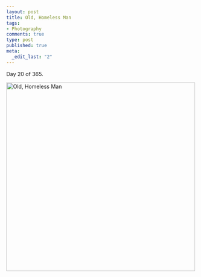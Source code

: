 ```yaml
--- 
layout: post
title: Old, Homeless Man
tags: 
- Photography
comments: true
type: post
published: true
meta: 
  _edit_last: "2"
---
```

Day 20 of 365.

<a href="http://www.flickr.com/photos/aaronbrethorst/3216752864/" title="Old, Homeless Man by aaronbrethorst, on Flickr"><img src="http://farm4.static.flickr.com/3329/3216752864_f8d8d68591.jpg" width="500" height="500" alt="Old, Homeless Man" /></a>
